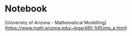 # Notebook
[University of Arizona - Mathematical Modelling] (https://www.math.arizona.edu/~lega/485-585/mp_e.html)
